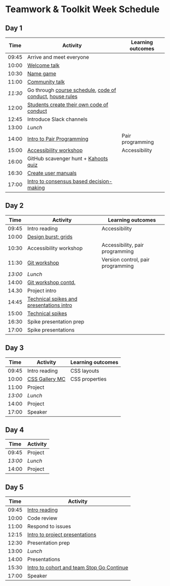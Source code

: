 # Teamwork & Toolkit Week Schedule

## Day 1

| Time    | Activity                                                                                                                                                                                                                                                                                                                                | Learning outcomes |
| ------- | --------------------------------------------------------------------------------------------------------------------------------------------------------------------------------------------------------------------------------------------------------------------------------------------------------------------------------------- | ----------------- |
| 09:45   | Arrive and meet everyone                                                                                                                                                                                                                                                                                                                |                   |
| 10:00   | [Welcome talk](http://facresources.com/slides/students-day-1-talk#/)                                                                                                                                                                                                                                                                    |                   |
| 10:30   | [Name game](https://github.com/foundersandcoders/master-reference/blob/master/coursebook/week-1/resources/name-game.md)                                                                                                                                                                                                                 |                   |
| 11:00   | [Community talk](https://facresources.com/slides/community-talk#/)                                                                                                                                                                                                                                                                      |                   |
| _11:30_ | Go through [course schedule](https://github.com/foundersandcoders/master-reference/tree/master/coursebook), [code of conduct](https://github.com/foundersandcoders/master-reference/blob/master/code-of-conduct.md), [house rules](https://github.com/foundersandcoders/master-reference/blob/master/coursebook/general/house-rules.md) |                   |
| 12:00   | [Students create their own code of conduct](https://github.com/foundersandcoders/master-reference/blob/master/coursebook/week-1/cohort-code-of-conduct.md)                                                                                                                                                                              |
| 12:45   | Introduce Slack channels                                                                                                                                                                                                                                                                                                                |                   |
| 13:00   | _Lunch_                                                                                                                                                                                                                                                                                                                                 |                   |
| 14:00   | [Intro to Pair Programming](https://github.com/foundersandcoders/master-reference/blob/master/coursebook/week-1/pair-programming.md)                                                                                                                                                                                                    | Pair programming  |
| 15:00   | [Accessibility workshop](https://github.com/foundersandcoders/web-accessibility/blob/master/putting-yourself-in-someone-elses-shoes.md)                                                                                                                                                                                                 | Accessibility     |
| 16:00   | GitHub scavenger hunt + [Kahoots quiz](https://create.kahoot.it/share/github-scavenger-hunt/f3992f24-666f-40cb-9ac5-56ede85e202d)                                                                                                                                                                                                       |                   |
| 16:30   | [Create user manuals](https://github.com/foundersandcoders/master-reference/blob/master/coursebook/general/user-manuals/ISSUE_TEMPLATE.md)                                                                                                                                                                                              |                   |
| 17:00   | [Intro to consensus based decision-making](https://github.com/foundersandcoders/hq/blob/master/cooperative-structures.md)                                                                                                                                                                                                               |                   |

## Day 2

| Time    | Activity                                                                                                                                                           | Learning outcomes                 |
| ------- | ------------------------------------------------------------------------------------------------------------------------------------------------------------------ | --------------------------------- |
| 09:45   | Intro reading                                                                                                                                                      | Accessibility                     |
| 10:00   | [Design burst: grids](https://docs.google.com/presentation/d/11rIDhbzacs6AUFTVCiJd9f0Ud73TvM4Q9LScMVhctUY/edit?ts=5b4f0840#slide=id.g26a95a14fb_0_0)               |                                   |
| 10:30   | Accessibility workshop                                                                                                                                             | Accessibility, pair programming   |
| 11:30   | [Git workshop](https://github.com/foundersandcoders/git-workflow-workshop-for-two)                                                                                 | Version control, pair programming |
| _13:00_ | _Lunch_                                                                                                                                                            |                                   |
| 14:00   | [Git workshop contd.](https://github.com/foundersandcoders/git-workflow-workshop-for-two)                                                                          |                                   |
| 14.30   | Project intro                                                                                                                                                      |                                   |
| 14:45   | [Technical spikes and presentations intro](https://github.com/foundersandcoders/master-reference/blob/master/coursebook/general/research-presentation-guidance.md) |                                   |
| 15:00   | [Technical spikes](https://github.com/foundersandcoders/master-reference/blob/master/coursebook/week-1/research-afternoon.md)                                      |                                   |
| 16:30   | Spike presentation prep                                                                                                                                            |                                   |
| 17:00   | Spike presentations                                                                                                                                                |                                   |

## Day 3

| Time    | Activity                                                                     | Learning outcomes |
| ------- | ---------------------------------------------------------------------------- | ----------------- |
| 09:45   | Intro reading                                                                | CSS layouts       |
| 10:00   | [CSS Gallery MC](https://github.com/foundersandcoders/css-gallery-challenge) | CSS properties    |
| 11:00   | Project                                                                      |                   |
| _13:00_ | _Lunch_                                                                      |                   |
| 14:00   | Project                                                                      |                   |
| 17:00   | Speaker                                                                      |                   |

## Day 4

| Time    | Activity |
| ------- | -------- |
| 09:45   | Project  |
| _13:00_ | _Lunch_  |
| 14:00   | Project  |

## Day 5

| Time  | Activity                                                                                                                                                                 |
| ----- | ------------------------------------------------------------------------------------------------------------------------------------------------------------------------ |
| 09:45 | [Intro reading](https://github.com/foundersandcoders/master-reference/blob/master/coursebook/week-1/codereviewintro.md)                                                  |
| 10:00 | Code review                                                                                                                                                              |
| 11:00 | Respond to issues                                                                                                                                                        |
| 12:15 | [Intro to project presentations](https://github.com/foundersandcoders/master-reference/blob/master/coursebook/general/weekly-projects.md#project-presentation)           |  |
| 12:30 | Presentation prep                                                                                                                                                        |
| 13:00 | _Lunch_                                                                                                                                                                  |
| 14:00 | Presentations                                                                                                                                                            |
| 15:30 | [Intro to cohort and team Stop Go Continue](https://github.com/foundersandcoders/master-reference/blob/master/coursebook/general/retrospectives.md#cohort-retrospective) |
| 17:00 | Speaker                                                                                                                                                                  |
